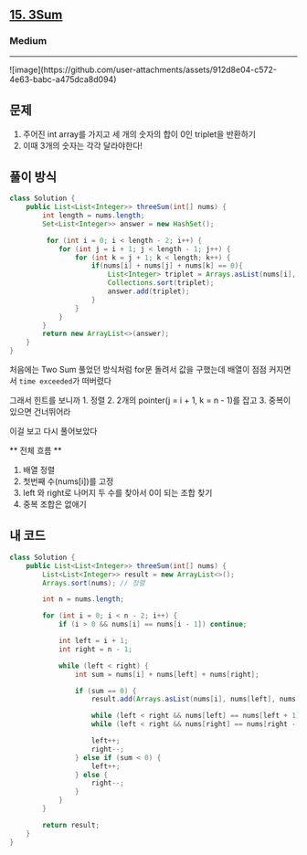 <h2><a href="https://leetcode.com/problems/3sum">15. 3Sum</a></h2><h3>Medium</h3><hr>
![image](https://github.com/user-attachments/assets/912d8e04-c572-4e63-babc-a475dca8d094)

## 문제
1. 주어진 int array를 가지고 세 개의 숫자의 합이 0인 triplet을 반환하기
2. 이때 3개의 숫자는 각각 달라야한다!
   
## 풀이 방식
```java
class Solution {
    public List<List<Integer>> threeSum(int[] nums) {
        int length = nums.length;
        Set<List<Integer>> answer = new HashSet();

         for (int i = 0; i < length - 2; i++) {
            for (int j = i + 1; j < length - 1; j++) {
                for (int k = j + 1; k < length; k++) {
                    if(nums[i] + nums[j] + nums[k] == 0){
                        List<Integer> triplet = Arrays.asList(nums[i], nums[j], nums[k]);
                        Collections.sort(triplet);
                        answer.add(triplet);
                    }
                }
            }
        }
        return new ArrayList<>(answer); 
    }
}
```
처음에는 Two Sum 풀었던 방식처럼 for문 돌려서 값을 구했는데 배열이 점점 커지면서 `time exceeded`가 떠버렸다

그래서 힌트를 보니까 1. 정렬 2. 2개의 pointer(j = i + 1, k = n - 1)를 잡고 3. 중복이 있으면 건너뛰어라

이걸 보고 다시 풀어보았다

** 전체 흐름 **
1. 배열 정렬
2. 첫번째 수(nums[i])를 고정
3. left 와 right로 나머지 두 수를 찾아서 0이 되는 조합 찾기
4. 중복 조합은 없애기

## 내 코드
```java
class Solution {
    public List<List<Integer>> threeSum(int[] nums) {
        List<List<Integer>> result = new ArrayList<>();
        Arrays.sort(nums); // 정렬

        int n = nums.length;

        for (int i = 0; i < n - 2; i++) {
            if (i > 0 && nums[i] == nums[i - 1]) continue;

            int left = i + 1;
            int right = n - 1;

            while (left < right) {
                int sum = nums[i] + nums[left] + nums[right];

                if (sum == 0) {
                    result.add(Arrays.asList(nums[i], nums[left], nums[right]));

                    while (left < right && nums[left] == nums[left + 1]) left++;
                    while (left < right && nums[right] == nums[right - 1]) right--;

                    left++;
                    right--;
                } else if (sum < 0) {
                    left++; 
                } else {
                    right--;
                }
            }
        }

        return result;
    }
}

```
